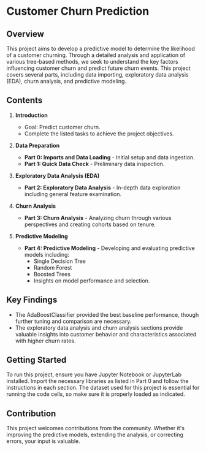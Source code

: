 # Customer Churn Prediction

## Overview

This project aims to develop a predictive model to determine the likelihood of a customer churning. Through a detailed analysis and application of various tree-based methods, we seek to understand the key factors influencing customer churn and predict future churn events. This project covers several parts, including data importing, exploratory data analysis (EDA), churn analysis, and predictive modeling.

## Contents

1. **Introduction**
   - Goal: Predict customer churn.
   - Complete the listed tasks to achieve the project objectives.

2. **Data Preparation**
   - **Part 0: Imports and Data Loading** - Initial setup and data ingestion.
   - **Part 1: Quick Data Check** - Preliminary data inspection.

3. **Exploratory Data Analysis (EDA)**
   - **Part 2: Exploratory Data Analysis** - In-depth data exploration including general feature examination.

4. **Churn Analysis**
   - **Part 3: Churn Analysis** - Analyzing churn through various perspectives and creating cohorts based on tenure.

5. **Predictive Modeling**
   - **Part 4: Predictive Modeling** - Developing and evaluating predictive models including:
     - Single Decision Tree
     - Random Forest
     - Boosted Trees
     - Insights on model performance and selection.

## Key Findings

- The AdaBoostClassifier provided the best baseline performance, though further tuning and comparison are necessary.
- The exploratory data analysis and churn analysis sections provide valuable insights into customer behavior and characteristics associated with higher churn rates.

## Getting Started

To run this project, ensure you have Jupyter Notebook or JupyterLab installed. Import the necessary libraries as listed in Part 0 and follow the instructions in each section. The dataset used for this project is essential for running the code cells, so make sure it is properly loaded as indicated.

## Contribution

This project welcomes contributions from the community. Whether it's improving the predictive models, extending the analysis, or correcting errors, your input is valuable.



